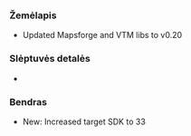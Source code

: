 ### Žemėlapis
- Updated Mapsforge and VTM libs to v0.20

### Slėptuvės detalės
-

### Bendras
- New: Increased target SDK to 33
